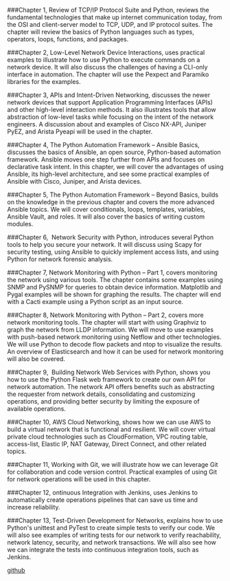 ###Chapter 1,</b>
Review of TCP/IP Protocol Suite and Python, reviews the fundamental technologies that make up internet communication today, 
from the OSI and client-server model to TCP, UDP, and IP protocol suites. 
The chapter will review the basics of Python languages such as types, operators, loops, functions, and packages. 

###Chapter 2,</b>
Low-Level Network Device Interactions, uses practical examples to illustrate how to use Python to execute commands on a network device. 
It will also discuss the challenges of having a CLI-only interface in automation. 
The chapter will use the Pexpect and Paramiko libraries for the examples. 

###Chapter 3,</b>
APIs and Intent-Driven Networking, discusses the newer network devices that support Application Programming Interfaces (APIs) and other high-level interaction methods. 
It also illustrates tools that allow abstraction of low-level tasks while focusing on the intent of the network engineers. 
A discussion about and examples of Cisco NX-API, Juniper PyEZ, and Arista Pyeapi will be used in the chapter. 

###Chapter 4,</b>
The Python Automation Framework – Ansible Basics, discusses the basics of Ansible, an open source, Python-based automation framework. 
Ansible moves one step further from APIs and focuses on declarative task intent. 
In this chapter, we will cover the advantages of using Ansible, its high-level architecture, 
and see some practical examples of Ansible with Cisco, Juniper, and Arista devices. 

###Chapter 5,</b>
The Python Automation Framework – Beyond Basics, builds on the knowledge in the previous chapter and covers the more advanced Ansible topics. 
We will cover conditionals, loops, templates, variables, Ansible Vault, and roles. 
It will also cover the basics of writing custom modules. 

###Chapter 6,</b> 
Network Security with Python, introduces several Python tools to help you secure your network. 
It will discuss using Scapy for security testing, using Ansible to quickly implement access lists, 
and using Python for network forensic analysis. 

###Chapter 7,</b>
Network Monitoring with Python – Part 1, covers monitoring the network using various tools. 
The chapter contains some examples using SNMP and PySNMP for queries to obtain device information. 
Matplotlib and Pygal examples will be shown for graphing the results. 
The chapter will end with a Cacti example using a Python script as an input source. 

###Chapter 8,</b>
Network Monitoring with Python – Part 2, covers more network monitoring tools. 
The chapter will start with using Graphviz to graph the network from LLDP information. 
We will move to use examples with push-based network monitoring using Netflow and other technologies. 
We will use Python to decode flow packets and ntop to visualize the results. 
An overview of Elasticsearch and how it can be used for network monitoring will also be covered. 

###Chapter 9,</b> 
Building Network Web Services with Python, shows you how to use the Python Flask web framework to create our own API for network automation. 
The network API offers benefits such as abstracting the requester from network details, consolidating and customizing operations, 
and providing better security by limiting the exposure of available operations. 

###Chapter 10,</b>
AWS Cloud Networking, shows how we can use AWS to build a virtual network that is functional and resilient.
We will cover virtual private cloud technologies such as CloudFormation, VPC routing table, access-list, Elastic IP, NAT Gateway, 
Direct Connect, and other related topics. 

###Chapter 11,</b> 
Working with Git, we will illustrate how we can leverage Git for collaboration and code version control. 
Practical examples of using Git for network operations will be used in this chapter. 

###Chapter 12,</b> 
ontinuous Integration with Jenkins, uses Jenkins to automatically create operations pipelines that can save us time and increase reliability. 

###Chapter 13,</b>
Test-Driven Development for Networks, explains how to use Python's unittest and PyTest to create simple tests to verify our code. 
We will also see examples of writing tests for our network to verify reachability, network latency, security, and network transactions. 
We will also see how we can integrate the tests into continuous integration tools, such as Jenkins. 

[github](https://github.com/PacktPublishing/Mastering-Python-Networking-Second-Edition)

